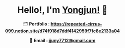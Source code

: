 
<div align=center>

# Hello!, I'm [Yongjun!](https://jjuny0310.github.io) 👋

  🗂 **Portfolio : https://repeated-cirrus-099.notion.site/d74f918d7ddf4142959f7fc8e2133a04**
  
  📧 **Email : jjuny7712@gmail.com**

</div>
